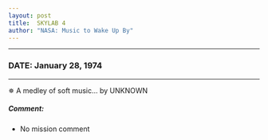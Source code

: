 ```yaml
---
layout: post
title:  SKYLAB 4
author: "NASA: Music to Wake Up By"
---
```


----
### DATE: January 28, 1974
----
✵ A medley of soft music... by UNKNOWN

##### Comment:
* No mission comment

